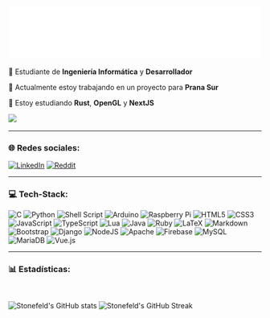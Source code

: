 ![Light](https://raw.githubusercontent.com/stonefeld/stonefeld/master/assets/typing-light.svg#gh-light-mode-only)
![Dark](https://raw.githubusercontent.com/stonefeld/stonefeld/master/assets/typing-dark.svg#gh-dark-mode-only)

💫 Estudiante de **Ingeniería Informática** y **Desarrollador**

🔭 Actualmente estoy trabajando en un proyecto para **Prana Sur**

🌱 Estoy estudiando **Rust**, **OpenGL** y **NextJS**

![](https://visitcount.itsvg.in/api?id=stonefeld&label=Visitas%20al%20perfil&color=1&icon=0&pretty=true)

---

### 🌐 Redes sociales:

[![LinkedIn](https://img.shields.io/badge/LinkedIn-%230077B5.svg?logo=linkedin&logoColor=white)](https://linkedin.com/in/theo-stanfield) [![Reddit](https://img.shields.io/badge/Reddit-%23FF4500.svg?logo=Reddit&logoColor=white)](https://reddit.com/user/pruepeura)

---

### 💻 Tech-Stack:

![C](https://img.shields.io/badge/c-%2300599C.svg?style=flat&logo=c&logoColor=white)
![Python](https://img.shields.io/badge/python-3670A0?style=flat&logo=python&logoColor=ffdd54)
![Shell Script](https://img.shields.io/badge/shell_script-%23121011.svg?style=flat&logo=gnu-bash&logoColor=white)
![Arduino](https://img.shields.io/badge/-Arduino-00979D?style=flat&logo=Arduino&logoColor=white)
![Raspberry Pi](https://img.shields.io/badge/-RaspberryPi-C51A4A?style=flat&logo=Raspberry-Pi)
![HTML5](https://img.shields.io/badge/html5-%23E34F26.svg?style=flat&logo=html5&logoColor=white)
![CSS3](https://img.shields.io/badge/css3-%231572B6.svg?style=flat&logo=css3&logoColor=white)
![JavaScript](https://img.shields.io/badge/javascript-%23323330.svg?style=flat&logo=javascript&logoColor=%23F7DF1E)
![TypeScript](https://img.shields.io/badge/typescript-%23007ACC.svg?style=flat&logo=typescript&logoColor=white)
![Lua](https://img.shields.io/badge/lua-%232C2D72.svg?style=flat&logo=lua&logoColor=white)
![Java](https://img.shields.io/badge/Java-ED8B00?style=flat&logo=openjdk&logoColor=white)
![Ruby](https://img.shields.io/badge/ruby-%23CC342D.svg?style=flat&logo=ruby&logoColor=white)
![LaTeX](https://img.shields.io/badge/latex-%23008080.svg?style=flat&logo=latex&logoColor=white)
![Markdown](https://img.shields.io/badge/markdown-%23000000.svg?style=flat&logo=markdown&logoColor=white)
![Bootstrap](https://img.shields.io/badge/bootstrap-%23563D7C.svg?style=flat&logo=bootstrap&logoColor=white)
![Django](https://img.shields.io/badge/django-%23092E20.svg?style=flat&logo=django&logoColor=white)
![NodeJS](https://img.shields.io/badge/node.js-6DA55F?style=flat&logo=node.js&logoColor=white)
![Apache](https://img.shields.io/badge/apache-%23D42029.svg?style=flat&logo=apache&logoColor=white)
![Firebase](https://img.shields.io/badge/firebase-%23039BE5.svg?style=flat&logo=firebase)
![MySQL](https://img.shields.io/badge/mysql-%2300f.svg?style=flat&logo=mysql&logoColor=white)
![MariaDB](https://img.shields.io/badge/MariaDB-003545?style=flat&logo=mariadb&logoColor=white)
![Vue.js](https://img.shields.io/badge/Vue.js-35495E?style=flat&logo=vuedotjs&logoColor=white)

---

### 📊 Estadísticas:

<br>

![Stonefeld's GitHub stats](https://github-readme-stats.vercel.app/api?username=stonefeld&theme=transparent&show_icons=true&hide_border=true&count_private=true)
![Stonefeld's GitHub Streak](https://streak-stats.demolab.com?user=stonefeld&theme=transparent&hide_border=true)
